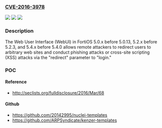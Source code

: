 ### [CVE-2016-3978](https://cve.mitre.org/cgi-bin/cvename.cgi?name=CVE-2016-3978)
![](https://img.shields.io/static/v1?label=Product&message=n%2Fa&color=blue)
![](https://img.shields.io/static/v1?label=Version&message=n%2Fa&color=blue)
![](https://img.shields.io/static/v1?label=Vulnerability&message=n%2Fa&color=brighgreen)

### Description

The Web User Interface (WebUI) in FortiOS 5.0.x before 5.0.13, 5.2.x before 5.2.3, and 5.4.x before 5.4.0 allows remote attackers to redirect users to arbitrary web sites and conduct phishing attacks or cross-site scripting (XSS) attacks via the "redirect" parameter to "login."

### POC

#### Reference
- http://seclists.org/fulldisclosure/2016/Mar/68

#### Github
- https://github.com/20142995/nuclei-templates
- https://github.com/ARPSyndicate/kenzer-templates

